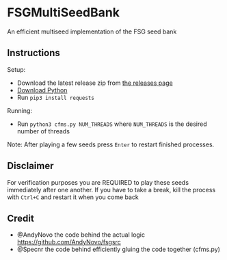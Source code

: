 # FSGMultiSeedBank

An efficient multiseed implementation of the FSG seed bank

## Instructions

Setup:
- Download the latest release zip from [the releases page](https://github.com/Specnr/FSGMultiSeedBank/releases)
- [Download Python](https://www.python.org/downloads/)
- Run `pip3 install requests`

Running: 
- Run `python3 cfms.py NUM_THREADS` where `NUM_THREADS` is the desired number of threads

Note: After playing a few seeds press `Enter` to restart finished processes.

## Disclaimer
For verification purposes you are REQUIRED to play these seeds immediately after one another. If you have to take a break, kill the process with `Ctrl+C` and restart it
when you come back


## Credit
- @AndyNovo the code behind the actual logic https://github.com/AndyNovo/fsgsrc
- @Specnr the code behind efficiently gluing the code together (cfms.py)
